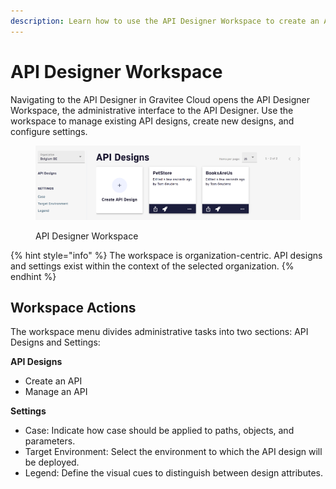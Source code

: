 ```yaml
---
description: Learn how to use the API Designer Workspace to create an API
---
```


# API Designer Workspace

Navigating to the API Designer in Gravitee Cloud opens the API Designer Workspace, the administrative interface to the API Designer. Use the workspace to manage existing API designs, create new designs, and configure settings.

<figure><img src="../.gitbook/assets/apid_workspace.png" alt=""><figcaption><p>API Designer Workspace</p></figcaption></figure>

{% hint style="info" %}
The workspace is organization-centric. API designs and settings exist within the context of the selected organization.
{% endhint %}

## Workspace Actions

The workspace menu divides administrative tasks into two sections: API Designs and Settings:

**API Designs**

* Create an API
* Manage an API

**Settings**

* Case: Indicate how case should be applied to paths, objects, and parameters.
* Target Environment: Select the environment to which the API design will be deployed.
* Legend: Define the visual cues to distinguish between design attributes.
